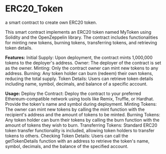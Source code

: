 # ERC20_Token
a smart contract to create own ERC20 token.

This smart contract implements an ERC20 token named MyToken using Solidity and the OpenZeppelin library. The contract includes functionalities for minting new tokens, burning tokens, transferring tokens, and retrieving token details.

**Features:**
Initial Supply: Upon deployment, the contract mints 1,000,000 tokens to the deployer's address.
Owner: The deployer of the contract is set as the owner.
Minting: Only the contract owner can mint new tokens to any address.
Burning: Any token holder can burn (redeem) their own tokens, reducing the total supply.
Token Details: Users can retrieve token details including name, symbol, decimals, and balance of a specific account.


**Usage:**
Deploy the Contract: Deploy the contract to your preferred Ethereum-compatible network using tools like Remix, Truffle, or Hardhat. Provide the token's name and symbol during deployment.
Minting Tokens: The owner can mint new tokens by calling the mint function with the recipient's address and the amount of tokens to be minted.
Burning Tokens: Any token holder can burn their tokens by calling the burn function with the amount of tokens they wish to burn.
Transferring Tokens: Standard ERC20 token transfer functionality is included, allowing token holders to transfer tokens to others.
Checking Token Details: Users can call the getTokenDetails function with an address to retrieve the token's name, symbol, decimals, and the balance of the specified account.
